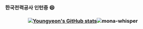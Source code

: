 ### 한국전력공사 인턴중 😄

### <p align="center">[![Youngyeon's GitHub stats](https://github-readme-stats.vercel.app/api?username=young-yeon)](https://github.com/anuraghazra/github-readme-stats)<img src="https://github.githubassets.com/images/mona-whisper.gif" title="mona-whisper"></p>

<!--
**young-yeon/young-yeon** is a ✨ _special_ ✨ repository because its `README.md` (this file) appears on your GitHub profile.

Here are some ideas to get you started:

- 🔭 I’m currently working on ...
- 🌱 I’m currently learning ...
- 👯 I’m looking to collaborate on ...
- 🤔 I’m looking for help with ...
- 💬 Ask me about ...
- 📫 How to reach me: ...
- 😄 Pronouns: ...
- ⚡ Fun fact: ...
-->
